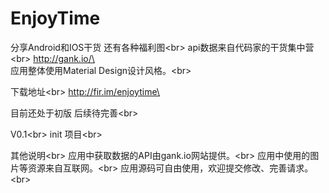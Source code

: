 # EnjoyTime

分享Android和IOS干货 还有各种福利图\<br>
api数据来自代码家的干货集中营 \<br>
http://gank.io/\<br>
应用整体使用Material Design设计风格。\<br>

下载地址\<br>
http://fir.im/enjoytime\<br>

目前还处于初版 后续待完善\<br>

 V0.1\<br>
 init 项目\<br>

其他说明\<br>
应用中获取数据的API由gank.io网站提供。\<br>
应用中使用的图片等资源来自互联网。\<br>
应用源码可自由使用，欢迎提交修改、完善请求。\<br>
